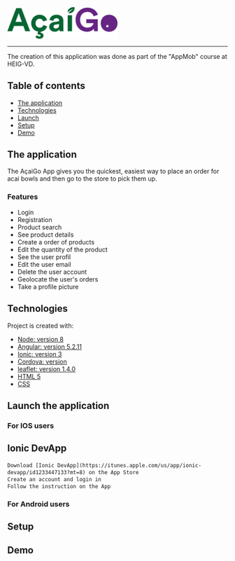 <img src="src/assets/imgs/acai.png" width="50%" height="50%">

---

The creation of this application was done as part of the "AppMob" course at HEIG-VD.

## Table of contents
* [The application](#the-application)
* [Technologies](#technologies)
* [Launch](#Launch)
* [Setup](#setup)
* [Demo](#Demo)

## The application
The AçaiGo App gives you the quickest, easiest way to place an order for acai bowls and then go to the store to pick them up.

### Features

* Login
* Registration
* Product search
* See product details
* Create a order of products
* Edit the quantity of the product
* See the user profil
* Edit the user email
* Delete the user account
* Geolocate the user's orders
* Take a profile picture

	
## Technologies
Project is created with:

* [Node: version 8](https://angularjs.org/)
* [Angular: version 5.2.11](https://angularjs.org/)
* [Ionic: version 3](https://ionicframework.com/getting-started/)
* [Cordova: version](https://cordova.apache.org/) 
* [leaflet: version 1.4.0](https://leafletjs.com/)
* [HTML 5](https://www.w3.org/TR/html52/)
* [CSS](https://www.w3.org/Style/CSS/)


## Launch the application

### For IOS users

## Ionic DevApp

  ```
  Download [Ionic DevApp](https://itunes.apple.com/us/app/ionic-devapp/id1233447133?mt=8) on the App Store
  Create an account and login in
  Follow the instruction on the App
  ```
  
### For Android users


## Setup

## Demo
